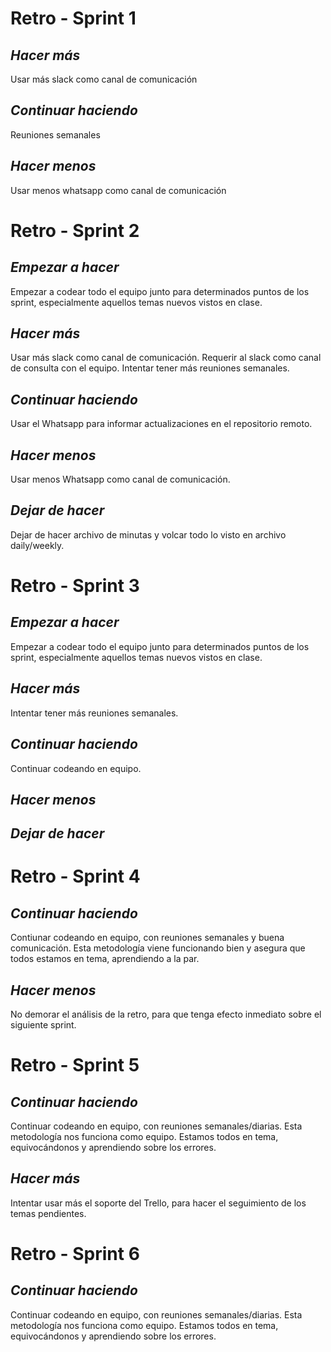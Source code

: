 # Retro - Sprint 1 #

## *Hacer más* ##
Usar más slack como canal de comunicación

## *Continuar haciendo* ##
Reuniones semanales

## *Hacer menos* ##
Usar menos whatsapp como canal de comunicación

# Retro - Sprint 2 #

## *Empezar a hacer* ##
Empezar a codear todo el equipo junto para determinados puntos de los sprint, especialmente aquellos temas nuevos vistos en clase. 

## *Hacer más* ##
Usar más slack como canal de comunicación.
Requerir al slack como canal de consulta con el equipo.
Intentar tener más reuniones semanales. 

## *Continuar haciendo* ##
Usar el Whatsapp para informar actualizaciones en el repositorio remoto.

## *Hacer menos* ##
Usar menos Whatsapp como canal de comunicación.

## *Dejar de hacer* ##
Dejar de hacer archivo de minutas y volcar todo lo visto en archivo daily/weekly.

# Retro - Sprint 3 #

## *Empezar a hacer* ##
Empezar a codear todo el equipo junto para determinados puntos de los sprint, especialmente aquellos temas nuevos vistos en clase. 

## *Hacer más* ##
Intentar tener más reuniones semanales. 

## *Continuar haciendo* ##
Continuar codeando en equipo.

## *Hacer menos* ##


## *Dejar de hacer* ##


# Retro - Sprint 4 #

## *Continuar haciendo* ##
Contiunar codeando en equipo, con reuniones semanales y buena comunicación. Esta metodología viene funcionando bien y asegura que todos estamos en tema, aprendiendo a la par.

## *Hacer menos* ##
No demorar el análisis de la retro, para que tenga efecto inmediato sobre el siguiente sprint.


# Retro - Sprint 5 #

## *Continuar haciendo* ##
Continuar codeando en equipo, con reuniones semanales/diarias. Esta metodología nos funciona como equipo. Estamos todos en tema, equivocándonos y aprendiendo sobre los errores.

## *Hacer más* ##
Intentar usar más el soporte del Trello, para hacer el seguimiento de los temas pendientes.


# Retro - Sprint 6 #

## *Continuar haciendo* ##
Continuar codeando en equipo, con reuniones semanales/diarias. Esta metodología nos funciona como equipo. Estamos todos en tema, equivocándonos y aprendiendo sobre los errores.






